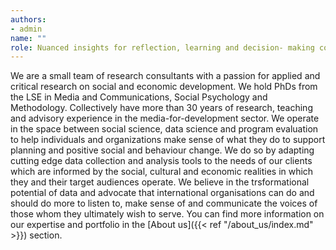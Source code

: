 ```yaml
---
authors:
- admin
name: ""
role: Nuanced insights for reflection, learning and decision- making combining big and small data
---
```

We are a small team of research consultants with a passion for applied and critical research on social and economic development. We hold PhDs from the LSE in Media and Communications, Social Psychology and Methodology. Collectively have more than 30 years of research, teaching and advisory experience in the media-for-development sector. We operate in the space between social science, data science and program evaluation to help individuals and organizations make sense of what they do to support planning and positive social and behaviour change. We do so by adapting cutting edge data collection and analysis tools to the needs of our clients which are informed by the social, cultural and economic realities in which they and their target audiences operate. We believe in the trsformational potential of data and advocate that international organisations can do and should do more to listen to, make sense of and communicate the voices of those whom they ultimately wish to serve. You can find more information on our expertise and portfolio in the [About us]({{< ref "/about_us/index.md" >}}) section.
